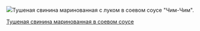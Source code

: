 <!--2025-05-11 15:23:42-->
<div class="yb">
  <div class="rss povarenok"><a href="https://www.povarenok.ru/recipes/show/182624/"><img src="https://www.povarenok.ru/data/cache/2025may/11/23/3175351_54841-640x480.jpg"></a>Тушеная свинина маринованная с луком в соевом соусе &quot;Чим-Чим&quot;. <p class="titl"><a href="https://www.povarenok.ru/recipes/show/182624/">Тушеная свинина маринованная в соевом соусе</a></p></div>
</div>
